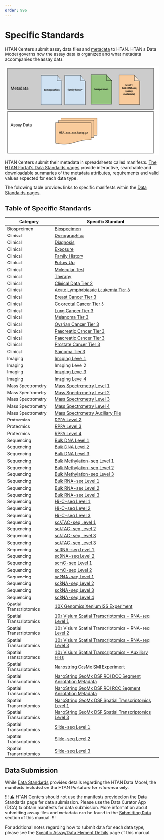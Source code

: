 ```yaml
---
order: 996
---
```


# Specific Standards

HTAN Centers submit assay data files and [metadata](../data_submission/metadata.md) to HTAN. HTAN's Data Model governs how the assay data is organized and what metadata accompanies the assay data.

![Example HTAN Metadata and Assay Data](../img/metadata.svg)

 HTAN Centers submit their metadata in spreadsheets called manifests. [The HTAN Portal's Data Standards pages](https://humantumoratlas.org/standards) provide interactive, searchable and downloadable summaries of the metadata attributes, requirements and valid values expected for each data type. 

The following table provides links to specific manifests within the [Data Standards pages](https://humantumoratlas.org/standards).    

## Table of Specific Standards

| Category | Specific Standard |
|----------|-------------------|
| Biospecimen | [Biospecimen](https://humantumoratlas.org/standard/biospecimen/biospecimen) |
| Clinical | [Demographics](https://humantumoratlas.org/standard/clinical/demographics) |
| Clinical | [Diagnosis](https://humantumoratlas.org/standard/clinical/diagnosis) |
| Clinical | [Exposure](https://humantumoratlas.org/standard/clinical/exposure) |
| Clinical | [Family History](https://humantumoratlas.org/standard/clinical/familyhistory) |
| Clinical | [Follow Up](https://humantumoratlas.org/standard/clinical/followup) |
| Clinical | [Molecular Test](https://humantumoratlas.org/standard/clinical/moleculartest) |
| Clinical | [Therapy](https://humantumoratlas.org/standard/clinical/therapy) |
| Clinical | [Clinical Data Tier 2](https://humantumoratlas.org/standard/clinical/clinicaldatatier2) |
| Clinical | [Acute Lymphoblastic Leukemia Tier 3](https://humantumoratlas.org/standard/clinical/acutelymphoblasticleukemiatier3) |
| Clinical | [Breast Cancer Tier 3](https://humantumoratlas.org/standard/clinical/breastcancertier3) |
| Clinical | [Colorectal Cancer Tier 3](https://humantumoratlas.org/standard/clinical/colorectalcancertier3) |
| Clinical | [Lung Cancer Tier 3](https://humantumoratlas.org/standard/clinical/lungcancertier3) |
| Clinical | [Melanoma Tier 3](https://humantumoratlas.org/standard/clinical/melanomatier3) |
| Clinical | [Ovarian Cancer Tier 3](https://humantumoratlas.org/standard/clinical/ovariancancertier3) |
| Clinical | [Pancreatic Cancer Tier 3](https://humantumoratlas.org/standard/clinical/pancreaticcancertier3) |
| Clinical | [Pancreatic Cancer Tier 3](https://humantumoratlas.org/standard/clinical/pancreaticcancertier3) |
| Clinical | [Prostate Cancer Tier 3](https://humantumoratlas.org/standard/clinical/prostatecancertier3) |
| Clinical | [Sarcoma Tier 3](https://humantumoratlas.org/standard/clinical/sarcomatier3) |
| Imaging | [Imaging Level 1](https://humantumoratlas.org/standard/imaging/imaginglevel1) |
| Imaging | [Imaging Level 2](https://humantumoratlas.org/standard/imaging/imaginglevel2) |
| Imaging | [Imaging Level 3](https://humantumoratlas.org/standard/imaging/imaginglevel3) |
| Imaging | [Imaging Level 4](https://humantumoratlas.org/standard/imaging/imaginglevel4) |
| Mass Spectrometry | [Mass Spectrometry Level 1](https://humantumoratlas.org/standard/mass_spectrometry/massspectrometrylevel1) |
| Mass Spectrometry | [Mass Spectrometry Level 2](https://humantumoratlas.org/standard/mass_spectrometry/massspectrometrylevel2) |
| Mass Spectrometry | [Mass Spectrometry Level 3](https://humantumoratlas.org/standard/mass_spectrometry/massspectrometrylevel3) |
| Mass Spectrometry | [Mass Spectrometry Level 4](https://humantumoratlas.org/standard/mass_spectrometry/massspectrometrylevel4) |
| Mass Spectrometry | [Mass Spectrometry Auxiliary File](https://humantumoratlas.org/standard/mass_spectrometry/massspectrometryauxiliaryfile) |
| Proteomics | [RPPA Level 2](https://humantumoratlas.org/standard/proteomics/rppalevel2) |
| Proteomics | [RPPA Level 3](https://humantumoratlas.org/standard/proteomics/rppalevel3) |
| Proteomics | [RPPA Level 4](https://humantumoratlas.org/standard/proteomics/rppalevel4) |
| Sequencing | [Bulk DNA Level 1](https://humantumoratlas.org/standard/sequencing/bulkdnalevel1) |
| Sequencing | [Bulk DNA Level 2](https://humantumoratlas.org/standard/sequencing/bulkdnalevel2) |
| Sequencing | [Bulk DNA Level 3](https://humantumoratlas.org/standard/sequencing/bulkdnalevel3) |
| Sequencing | [Bulk Methylation-seq Level 1](https://humantumoratlas.org/standard/sequencing/bulkmethylation-seqlevel1) |
| Sequencing | [Bulk Methylation-seq Level 2](https://humantumoratlas.org/standard/sequencing/bulkmethylation-seqlevel2) |
| Sequencing | [Bulk Methylation-seq Level 3](https://humantumoratlas.org/standard/sequencing/bulkmethylation-seqlevel3) |
| Sequencing | [Bulk RNA-seq Level 1](https://humantumoratlas.org/standard/sequencing/bulkrna-seqlevel1) |
| Sequencing | [Bulk RNA-seq Level 2](https://humantumoratlas.org/standard/sequencing/bulkrna-seqlevel2) |
| Sequencing | [Bulk RNA-seq Level 3](https://humantumoratlas.org/standard/sequencing/bulkrna-seqlevel3) |
| Sequencing | [Hi-C-seq Level 1](https://humantumoratlas.org/standard/sequencing/hi-c-seqlevel1) |
| Sequencing | [Hi-C-seq Level 2](https://humantumoratlas.org/standard/sequencing/hi-c-seqlevel2) |
| Sequencing | [Hi-C-seq Level 3](https://humantumoratlas.org/standard/sequencing/hi-c-seqlevel3) |
| Sequencing | [scATAC-seq Level 1](https://humantumoratlas.org/standard/sequencing/scatac-seqlevel1) |
| Sequencing | [scATAC-seq Level 2](https://humantumoratlas.org/standard/sequencing/scatac-seqlevel2) |
| Sequencing | [scATAC-seq Level 3](https://humantumoratlas.org/standard/sequencing/scatac-seqlevel3) |
| Sequencing | [scATAC-seq Level 3](https://humantumoratlas.org/standard/sequencing/scatac-seqlevel4) |
| Sequencing | [scDNA-seq Level 1](https://humantumoratlas.org/standard/sequencing/scdna-seqlevel1) |
| Sequencing | [scDNA-seq Level 2](https://humantumoratlas.org/standard/sequencing/scdna-seqlevel2) |
| Sequencing | [scmC-seq Level 1](https://humantumoratlas.org/standard/sequencing/scmc-seqlevel1) |
| Sequencing | [scmC-seq Level 2](https://humantumoratlas.org/standard/sequencing/scmc-seqlevel2) |
| Sequencing | [scRNA-seq Level 1](https://humantumoratlas.org/standard/sequencing/scrna-seqlevel1) |
| Sequencing | [scRNA-seq Level 2](https://humantumoratlas.org/standard/sequencing/scrna-seqlevel2) |
| Sequencing | [scRNA-seq Level 3](https://humantumoratlas.org/standard/sequencing/scrna-seqlevel3) |
| Sequencing | [scRNA-seq Level 4](https://humantumoratlas.org/standard/sequencing/scrna-seqlevel4) |
| Spatial Transcriptomics | [10X Genomics Xenium ISS Experiment](https://humantumoratlas.org/standard/spatial_transcriptomics/10xgenomicsxeniumissexperiment) |
| Spatial Transcriptomics | [10x Visium Spatial Transcriptomics - RNA-seq Level 1](https://humantumoratlas.org/standard/spatial_transcriptomics/10xvisiumspatialtranscriptomics-rna-seqlevel1) |
| Spatial Transcriptomics | [10x Visium Spatial Transcriptomics - RNA-seq Level 2](https://humantumoratlas.org/standard/spatial_transcriptomics/10xvisiumspatialtranscriptomics-rna-seqlevel2) |
| Spatial Transcriptomics | [10x Visium Spatial Transcriptomics - RNA-seq Level 3](https://humantumoratlas.org/standard/spatial_transcriptomics/10xvisiumspatialtranscriptomics-rna-seqlevel3) |
| Spatial Transcriptomics | [10x Visium Spatial Transcriptomics - Auxiliary Files](https://humantumoratlas.org/standard/spatial_transcriptomics/10xvisiumspatialtranscriptomics-auxiliaryfiles) |
| Spatial Transcriptomics | [Nanostring CosMx SMI Experiment](https://humantumoratlas.org/standard/spatial_transcriptomics/nanostringcosmxsmiexperiment) |
| Spatial Transcriptomics | [NanoString GeoMx DSP ROI DCC Segment Annotation Metadata](https://humantumoratlas.org/standard/spatial_transcriptomics/nanostringgeomxdsproidccsegmentannotationmetadata) |
| Spatial Transcriptomics | [NanoString GeoMx DSP ROI RCC Segment Annotation Metadata](https://humantumoratlas.org/standard/spatial_transcriptomics/nanostringgeomxdsproirccsegmentannotationmetadata) |
| Spatial Transcriptomics | [NanoString GeoMx DSP Spatial Transcriptomics Level 1](https://humantumoratlas.org/standard/spatial_transcriptomics/nanostringgeomxdspspatialtranscriptomicslevel1) |
| Spatial Transcriptomics | [NanoString GeoMx DSP Spatial Transcriptomics Level 3](https://humantumoratlas.org/standard/spatial_transcriptomics/nanostringgeomxdspspatialtranscriptomicslevel3) |
| Spatial Transcriptomics | [Slide-seq Level 1](https://humantumoratlas.org/standard/spatial_transcriptomics/slide-seqlevel1) |
| Spatial Transcriptomics | [Slide-seq Level 2](https://humantumoratlas.org/standard/spatial_transcriptomics/slide-seqlevel2) |
| Spatial Transcriptomics | [Slide-seq Level 3](https://humantumoratlas.org/standard/spatial_transcriptomics/slide-seqlevel3) |


## Data Submission
While [Data Standards](https://humantumoratlas.org/standards) provides details regarding the HTAN Data Model, the manifests included on the HTAN Portal are for reference only. 

!!! :warning: 
HTAN Centers should not use the manifests provided on the Data Standards page for data submission. Please use the Data Curator App (DCA) to obtain manifests for data submission. More information about submitting assay files and metadata can be found in the [Submitting Data](../data_submission/clin_biospec_assay.md) section of this manual.
!!!

For additional notes regarding how to submit data for each data type, please see the [Specific Assay/Data Element Details](../data_submission/specific_details.md) page of this manual. 


